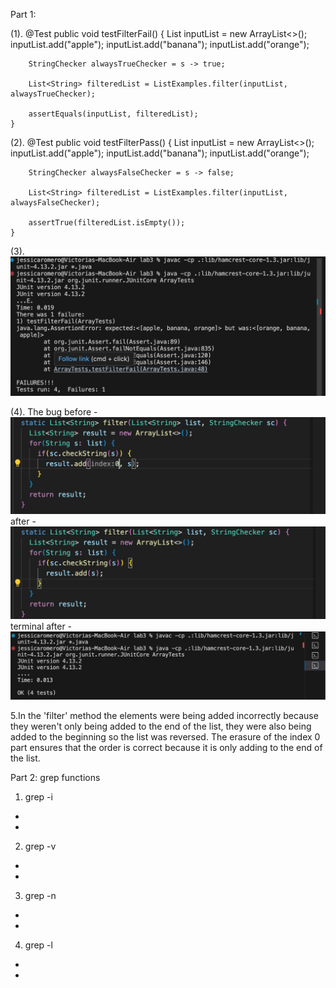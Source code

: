 Part 1: 

   (1).
   @Test
    public void testFilterFail() {
        List<String> inputList = new ArrayList<>();
        inputList.add("apple");
        inputList.add("banana");
        inputList.add("orange");

        StringChecker alwaysTrueChecker = s -> true;

        List<String> filteredList = ListExamples.filter(inputList, alwaysTrueChecker);

        assertEquals(inputList, filteredList);
    }

(2).
   @Test
    public void testFilterPass() {
        List<String> inputList = new ArrayList<>();
        inputList.add("apple");
        inputList.add("banana");
        inputList.add("orange");

        StringChecker alwaysFalseChecker = s -> false;

        List<String> filteredList = ListExamples.filter(inputList, alwaysFalseChecker);

        assertTrue(filteredList.isEmpty());
    }
  
(3). ![Image](sc1.png)
   
(4). The bug
   before -
![Image](bug1.png)
after -
![Image](bug2.png)
terminal after -
![Image](pass4.png)

5.In the 'filter' method the elements were being added incorrectly because they weren't only being added to the end of the list, they were also being added to the beginning so the list was reversed. The erasure of the index 0 part ensures that the order is correct because it is only adding to the end of the list. 

Part 2: 
grep functions
1. grep -i
*
*
2. grep -v
*
*
3. grep -n
*
*
4. grep -l
*
*

